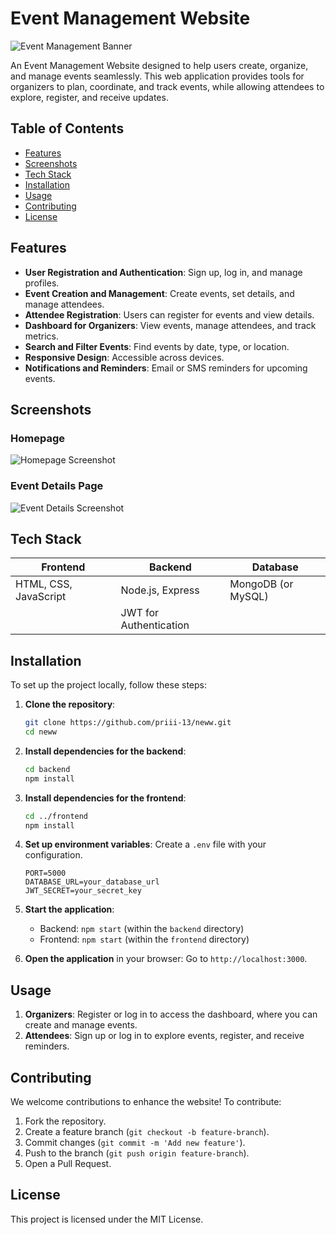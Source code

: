 
# Event Management Website

![Event Management Banner](https://github.com/user-attachments/assets/f6bb3daf-bd43-462e-b2f0-53221485df2a)


An Event Management Website designed to help users create, organize, and manage events seamlessly. This web application provides tools for organizers to plan, coordinate, and track events, while allowing attendees to explore, register, and receive updates.

## Table of Contents

- [Features](#features)
- [Screenshots](#screenshots)
- [Tech Stack](#tech-stack)
- [Installation](#installation)
- [Usage](#usage)
- [Contributing](#contributing)
- [License](#license)

## Features

- **User Registration and Authentication**: Sign up, log in, and manage profiles.
- **Event Creation and Management**: Create events, set details, and manage attendees.
- **Attendee Registration**: Users can register for events and view details.
- **Dashboard for Organizers**: View events, manage attendees, and track metrics.
- **Search and Filter Events**: Find events by date, type, or location.
- **Responsive Design**: Accessible across devices.
- **Notifications and Reminders**: Email or SMS reminders for upcoming events.

## Screenshots

### Homepage
![Homepage Screenshot](https://github.com/user-attachments/assets/3736ae1a-988a-4ee2-bc22-40e9fac7a520)


### Event Details Page
![Event Details Screenshot](https://github.com/user-attachments/assets/361970e0-d3a4-4d71-bea0-ea31859670a8)

## Tech Stack

| Frontend               | Backend                | Database                |
|------------------------|------------------------|-------------------------|
| HTML, CSS, JavaScript  | Node.js, Express       | MongoDB (or MySQL)      |
|                        | JWT for Authentication |                         |

## Installation

To set up the project locally, follow these steps:

1. **Clone the repository**:
   ```bash
   git clone https://github.com/priii-13/neww.git
   cd neww
   ```

2. **Install dependencies for the backend**:
   ```bash
   cd backend
   npm install
   ```

3. **Install dependencies for the frontend**:
   ```bash
   cd ../frontend
   npm install
   ```

4. **Set up environment variables**: Create a `.env` file with your configuration.
   ```plaintext
   PORT=5000
   DATABASE_URL=your_database_url
   JWT_SECRET=your_secret_key
   ```

5. **Start the application**:
   - Backend: `npm start` (within the `backend` directory)
   - Frontend: `npm start` (within the `frontend` directory)

6. **Open the application** in your browser: Go to `http://localhost:3000`.

## Usage

1. **Organizers**: Register or log in to access the dashboard, where you can create and manage events.
2. **Attendees**: Sign up or log in to explore events, register, and receive reminders.

## Contributing

We welcome contributions to enhance the website! To contribute:

1. Fork the repository.
2. Create a feature branch (`git checkout -b feature-branch`).
3. Commit changes (`git commit -m 'Add new feature'`).
4. Push to the branch (`git push origin feature-branch`).
5. Open a Pull Request.

## License

This project is licensed under the MIT License.

